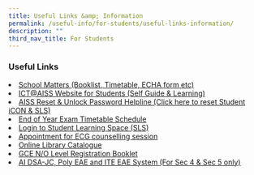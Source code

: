 ```yaml
---
title: Useful Links &amp; Information
permalink: /useful-info/for-students/useful-links-information/
description: ""
third_nav_title: For Students
---
```

<h3><strong>Useful Links</strong></h3>
<li><a href="https://ahmadibrahimsec.moe.edu.sg/aiss/school-matters" target="_blank" style="background-color: initial;">School Matters (Booklist, Timetable, ECHA form etc)</a></li>

<li><a href="https://sites.google.com/moe.edu.sg/ictaiss4students/home" target="_blank" style="background-color: initial;">ICT@AISS Website for Students (Self Guide &amp; Learning)</a>
</li>
<li><a href="https://tinyurl.com/AISS-SLS-HELP" target="_blank">AISS Reset &amp; Unlock Password Helpline (Click here to reset Student iCON &amp; SLS)</a>
</li>
<li><a href="https://ahmadibrahimsec.moe.edu.sg/aiss/school-matters" target="_blank">End of Year Exam Timetable Schedule</a>
</li>
<li><a href="https://vle.learning.moe.edu.sg/login" target="_blank">Login to Student Learning Space (SLS)</a>
</li>
<li><a href="https://go.gov.sg/aissecg" target="_blank" style="background-color: initial;">Appointment for ECG counselling session</a>
</li>
<li><a href="https://accounts.google.com/AccountChooser?sacu=1&amp;continue=https://sites.google.com/a/aiss.edu.sg/ai-dsa-jc-eae-scas-system/&amp;hd=aiss.edu.sg#identifier" target="_blank">Online Library Catalogue</a>
</li>
<li><a href="https://ahmadibrahimsec.moe.edu.sg/qql/slot/u529/2022/For%20Students/Useful%20Links/2019%20GCE%20N%20&amp;%20O%20Level%20Registration%20Booklet.pdf" target="_blank">GCE N/O Level Registration Booklet</a>
</li>
<li><a href="https://accounts.google.com/AccountChooser?sacu=1&amp;continue=https://sites.google.com/a/aiss.edu.sg/ai-dsa-jc-eae-scas-system/&amp;hd=aiss.edu.sg#identifier" target="_blank">AI DSA-JC, Poly EAE and ITE EAE System (For Sec 4 &amp; Sec 5 only)</a>
</li>